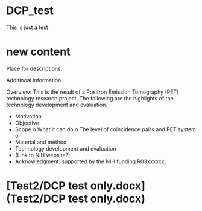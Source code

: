 # DCP_test
This is just a test
# new content
Place for descriptions.

Additinoal information:

Overview: This is the result of a Positron Emission Tomography (PET) technology research project. The following are the highlights of the technology development and evaluation. 
-	Motivation 
-	Objective
-	Scope 
o	What it can do
o	The level of coincidence pairs and PET system
o	
-	Material and method 
-	Technology development and evaluation
-	(Link to NIH website?)
-	Acknowledgment: supported by the NIH funding R03xxxxxx, 

# [Test2/DCP test only.docx] (Test2/DCP test only.docx)
